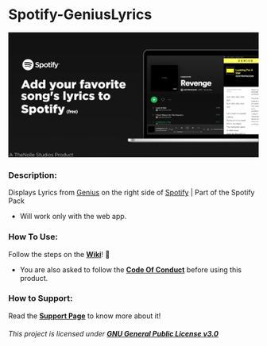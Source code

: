 # Spotify-GeniusLyrics


![**Banner**](https://github.com/TheNolle/Spotify-GeniusLyrics/blob/master/ReadMe%20Presentation.png?raw=true)


### Description:
Displays Lyrics from [Genius](https://genius.com) on the right side of [Spotify](https://spotify.com)  |  Part of the Spotify Pack
- Will work only with the web app.


### How To Use:
Follow the steps on the [**Wiki**](https://github.com/TheNolle/Spotify-GeniusLyrics/wiki)! 🤍
- You are also asked to follow the [**Code Of Conduct**](https://github.com/TheNolle/Spotify-GeniusLyrics/blob/master/.github/CODE_OF_CONDUCT.md) before using this product.


### How to Support:
Read the [**Support Page**](https://github.com/TheNolle/Spotify-GeniusLyrics/blob/master/.github/GITHUB_PATREON.md) to know more about it!








###### *This project is licensed under [**GNU General Public License v3.0**](https://github.com/TheNolle/Spotify-GeniusLyrics/blob/master/LICENSE.md)*
